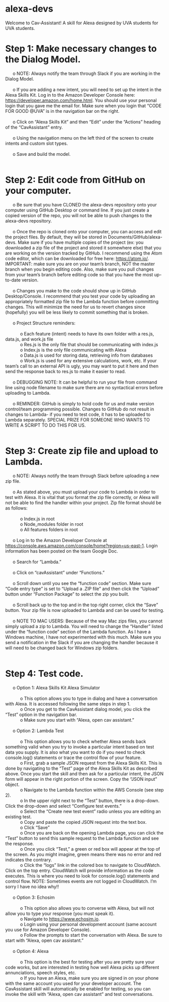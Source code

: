 # alexa-devs


Welcome to Cav-Assistant! A skill for Alexa designed by UVA students for UVA students. 

# Step 1: Make necessary changes to the Dialog Model.
&nbsp;&nbsp;&nbsp;&nbsp;&nbsp;&nbsp;o	NOTE: Always notify the team through Slack if you are working in the Dialog Model. </br></br>
&nbsp;&nbsp;&nbsp;&nbsp;&nbsp;&nbsp;o	If you are adding a new intent, you will need to set up the intent in the Alexa Skills Kit. Log in to the Amazon Developer Console here: https://developer.amazon.com/home.html. You should use your personal login that you gave me the email for. Make sure when you login that “CODE FOR GOOD @UVA” is in the navigation bar on the right. </br></br>
&nbsp;&nbsp;&nbsp;&nbsp;&nbsp;&nbsp;o	Click on “Alexa Skills Kit” and then “Edit” under the “Actions” heading of the “CavAssistant” entry. </br></br>
&nbsp;&nbsp;&nbsp;&nbsp;&nbsp;&nbsp;o	Using the navigation menu on the left third of the screen to create intents and custom slot types. </br></br>
&nbsp;&nbsp;&nbsp;&nbsp;&nbsp;&nbsp;o	Save and build the model. </br></br>
  
# Step 2: Edit code from GitHub on your computer.
  &nbsp;&nbsp;&nbsp;&nbsp;&nbsp;&nbsp;o	Be sure that you have CLONED the alexa-devs repository onto your computer using GitHub Desktop or command line. If you just create a copied version of the repo, you will not be able to push changes to the alexa-devs repository. </br></br>
  &nbsp;&nbsp;&nbsp;&nbsp;&nbsp;&nbsp;o	Once the repo is cloned onto your computer, you can access and edit the project files. By default, they will be stored in Documents/GitHub/alexa-devs. Make sure if you have multiple copies of the project (ex: you downloaded a zip file of the project and stored it somewhere else) that you are working on the version tracked by GitHub. I recommend using the Atom code editor, which can be downloaded for free here: https://atom.io/. IMPORTANT: make sure you are on your team’s branch, NOT the master branch when you begin editing code. Also, make sure you pull changes from your team’s branch before editing code so that you have the most up-to-date version.</br></br>
  &nbsp;&nbsp;&nbsp;&nbsp;&nbsp;&nbsp;o	Changes you make to the code should show up in GitHub Desktop/Console. I recommend that you test your code by uploading an appropriately formatted zip file to the Lambda function before committing changes. This will minimize the need for us to revert changes since (hopefully) you will be less likely to commit something that is broken.</br></br>
  &nbsp;&nbsp;&nbsp;&nbsp;&nbsp;&nbsp;o	Project Structure reminders:</br></br>
  &nbsp;&nbsp;&nbsp;&nbsp;&nbsp;&nbsp;&nbsp;&nbsp;&nbsp;&nbsp;&nbsp;&nbsp;o	Each feature (intent) needs to have its own folder with a res.js, data.js, and work.js file </br>
  &nbsp;&nbsp;&nbsp;&nbsp;&nbsp;&nbsp;&nbsp;&nbsp;&nbsp;&nbsp;&nbsp;&nbsp;o	Res.js is the only file that should be communicating with index.js </br>
  &nbsp;&nbsp;&nbsp;&nbsp;&nbsp;&nbsp;&nbsp;&nbsp;&nbsp;&nbsp;&nbsp;&nbsp;o	Index.js is the only file communicating with Alexa </br>
  &nbsp;&nbsp;&nbsp;&nbsp;&nbsp;&nbsp;&nbsp;&nbsp;&nbsp;&nbsp;&nbsp;&nbsp;o	Data.js is used for storing data, retrieving info from databases </br>
  &nbsp;&nbsp;&nbsp;&nbsp;&nbsp;&nbsp;&nbsp;&nbsp;&nbsp;&nbsp;&nbsp;&nbsp;o	Work.js is used for any extensive calculations, work, etc. If your team’s call to an external API is ugly, you may want to put it here and then send the response back to res.js to make it easier to read. </br></br>
  &nbsp;&nbsp;&nbsp;&nbsp;&nbsp;&nbsp;o	DEBUGGING NOTE: It can be helpful to run your file from command line using node filename to make sure there are no syntactical errors before uploading to Lambda. </br></br>
  &nbsp;&nbsp;&nbsp;&nbsp;&nbsp;&nbsp;o	REMINDER: GitHub is simply to hold code for us and make version control/team programming possible. Changes to GitHub do not result in changes to Lambda- if you need to test code, it has to be uploaded to Lambda separately. SPECIAL PRIZE FOR SOMEONE WHO WANTS TO WRITE A SCRIPT TO DO THIS FOR US. </br></br>
  
# Step 3: Create zip file and upload to Lambda.
  &nbsp;&nbsp;&nbsp;&nbsp;&nbsp;&nbsp;o	NOTE: Always notify the team through Slack before uploading a new zip file.</br></br>
  &nbsp;&nbsp;&nbsp;&nbsp;&nbsp;&nbsp;o	As stated above, you must upload your code to Lambda in order to test with Alexa. It is vital that you format the zip file  correctly, or Alexa will not be able to find the handler within your project. Zip file format should be as follows: </br></br>
  &nbsp;&nbsp;&nbsp;&nbsp;&nbsp;&nbsp;&nbsp;&nbsp;&nbsp;&nbsp;&nbsp;&nbsp;o	Index.js in root </br>
  &nbsp;&nbsp;&nbsp;&nbsp;&nbsp;&nbsp;&nbsp;&nbsp;&nbsp;&nbsp;&nbsp;&nbsp;o	Node_modules folder in root </br>
  &nbsp;&nbsp;&nbsp;&nbsp;&nbsp;&nbsp;&nbsp;&nbsp;&nbsp;&nbsp;&nbsp;&nbsp;o	All features folders in root </br></br>
  &nbsp;&nbsp;&nbsp;&nbsp;&nbsp;&nbsp;o	Log in to the Amazon Developer Console at https://console.aws.amazon.com/console/home?region=us-east-1. Login information has been posted on the team Google Doc. </br></br>
  &nbsp;&nbsp;&nbsp;&nbsp;&nbsp;&nbsp;o	Search for “Lambda.” </br></br>
  &nbsp;&nbsp;&nbsp;&nbsp;&nbsp;&nbsp;o	Click on “cavAssistant” under “Functions.” </br></br>
  &nbsp;&nbsp;&nbsp;&nbsp;&nbsp;&nbsp;o	Scroll down until you see the “function code” section. Make sure “Code entry type” is set to “Upload a .ZIP file” and then click the “Upload” button under “Function Package” to select the zip you built.</br></br>
  &nbsp;&nbsp;&nbsp;&nbsp;&nbsp;&nbsp;o	Scroll back up to the top and in the top right corner, click the “Save” button. Your zip file is now uploaded to Lambda and can be used for testing.</br></br>
  &nbsp;&nbsp;&nbsp;&nbsp;&nbsp;&nbsp;o	NOTE TO MAC USERS: Because of the way Mac zips files, you cannot simply upload a zip to Lambda. You will need to change the “Handler” listed under the “function code” section of the Lambda function. As I have a Windows machine, I have not experimented with this much. Make sure you send a notification in the Slack if you are changing the handler because it will need to be changed back for Windows zip folders. </br></br>
  
# Step 4: Test code.
&nbsp;&nbsp;&nbsp;&nbsp;&nbsp;&nbsp;o	Option 1: Alexa Skills Kit Alexa Simulator</br></br>
&nbsp;&nbsp;&nbsp;&nbsp;&nbsp;&nbsp;&nbsp;&nbsp;&nbsp;&nbsp;&nbsp;&nbsp;o	This option allows you to type in dialog and have a conversation with Alexa. It is accessed following the same steps in step 1. </br>
&nbsp;&nbsp;&nbsp;&nbsp;&nbsp;&nbsp;&nbsp;&nbsp;&nbsp;&nbsp;&nbsp;&nbsp;o	Once you get to the CavAssistant dialog model, you click the “Test” option in the navigation bar.</br>
&nbsp;&nbsp;&nbsp;&nbsp;&nbsp;&nbsp;&nbsp;&nbsp;&nbsp;&nbsp;&nbsp;&nbsp;o	Make sure you start with “Alexa, open cav assistant.”</br></br>
&nbsp;&nbsp;&nbsp;&nbsp;&nbsp;&nbsp;o	Option 2: Lambda Test</br></br>
&nbsp;&nbsp;&nbsp;&nbsp;&nbsp;&nbsp;&nbsp;&nbsp;&nbsp;&nbsp;&nbsp;&nbsp;o	This option allows you to check whether Alexa sends back something valid when you try to invoke a particular intent based on test data you supply. It is also what you want to do if you need to check console.log() statements or trace the control flow of your feature. </br>
&nbsp;&nbsp;&nbsp;&nbsp;&nbsp;&nbsp;&nbsp;&nbsp;&nbsp;&nbsp;&nbsp;&nbsp;o	First, grab a sample JSON request from the Alexa Skills Kit. This is done by navigating to the “Test” page of the Alexa Skills Kit as described above. Once you start the skill and then ask for a particular intent, the JSON form will appear in the right portion of the screen. Copy the “JSON input” object.</br>
&nbsp;&nbsp;&nbsp;&nbsp;&nbsp;&nbsp;&nbsp;&nbsp;&nbsp;&nbsp;&nbsp;&nbsp;o	Navigate to the Lambda function within the AWS Console (see step 2). </br>
&nbsp;&nbsp;&nbsp;&nbsp;&nbsp;&nbsp;&nbsp;&nbsp;&nbsp;&nbsp;&nbsp;&nbsp;o	In the upper right next to the “Test” button, there is a drop-down. Click the drop-down and select “Configure test events.”</br>
&nbsp;&nbsp;&nbsp;&nbsp;&nbsp;&nbsp;&nbsp;&nbsp;&nbsp;&nbsp;&nbsp;&nbsp;o	Select the “Create new test event” radio unless you are editing an existing test.</br>
&nbsp;&nbsp;&nbsp;&nbsp;&nbsp;&nbsp;&nbsp;&nbsp;&nbsp;&nbsp;&nbsp;&nbsp;o	Copy and paste the copied JSON request into the text box.</br>
&nbsp;&nbsp;&nbsp;&nbsp;&nbsp;&nbsp;&nbsp;&nbsp;&nbsp;&nbsp;&nbsp;&nbsp;o	Click “Save” </br>
&nbsp;&nbsp;&nbsp;&nbsp;&nbsp;&nbsp;&nbsp;&nbsp;&nbsp;&nbsp;&nbsp;&nbsp;o	Once you are back on the opening Lambda page, you can click the “Test” button to send this sample request to the Lambda function and see the response. </br>
&nbsp;&nbsp;&nbsp;&nbsp;&nbsp;&nbsp;&nbsp;&nbsp;&nbsp;&nbsp;&nbsp;&nbsp;o	Once you click “Test,” a green or red box will appear at the top of the screen. As you might imagine, green means there was no error and red indicates the contrary. </br>
&nbsp;&nbsp;&nbsp;&nbsp;&nbsp;&nbsp;&nbsp;&nbsp;&nbsp;&nbsp;&nbsp;&nbsp;o	Click the “logs” link in the colored box to navigate to CloudWatch. Click on the top entry. CloudWatch will provide information as the code executes. This is where you need to look for console.log() statements and control flow. NOTE: Sometimes events are not logged in CloudWatch. I’m sorry I have no idea why!! </br></br> 
&nbsp;&nbsp;&nbsp;&nbsp;&nbsp;&nbsp;o	Option 3: Echosim </br></br>
&nbsp;&nbsp;&nbsp;&nbsp;&nbsp;&nbsp;&nbsp;&nbsp;&nbsp;&nbsp;&nbsp;&nbsp;o	This option also allows you to converse with Alexa, but will not allow you to type your response (you must speak it). </br>
&nbsp;&nbsp;&nbsp;&nbsp;&nbsp;&nbsp;&nbsp;&nbsp;&nbsp;&nbsp;&nbsp;&nbsp;o	Navigate to https://www.echosim.io. </br>
&nbsp;&nbsp;&nbsp;&nbsp;&nbsp;&nbsp;&nbsp;&nbsp;&nbsp;&nbsp;&nbsp;&nbsp;o	Login using your personal development account (same account you use for Amazon Developer Console).</br>
&nbsp;&nbsp;&nbsp;&nbsp;&nbsp;&nbsp;&nbsp;&nbsp;&nbsp;&nbsp;&nbsp;&nbsp;o	Follow the prompts to start the conversation with Alexa. Be sure to start with “Alexa, open cav assistant.” </br></br>
&nbsp;&nbsp;&nbsp;&nbsp;&nbsp;&nbsp;o	Option 4: Alexa </br></br>
&nbsp;&nbsp;&nbsp;&nbsp;&nbsp;&nbsp;&nbsp;&nbsp;&nbsp;&nbsp;&nbsp;&nbsp;o	This option is the best for testing after you are pretty sure your code works, but are interested in testing how well Alexa picks up different annunciations, speech styles, etc. </br>
&nbsp;&nbsp;&nbsp;&nbsp;&nbsp;&nbsp;&nbsp;&nbsp;&nbsp;&nbsp;&nbsp;&nbsp;o	If you have an Alexa, make sure you are signed in on your phone with the same account you used for your developer account. The CavAssistant skill will automatically be enabled for testing, so you can invoke the skill with “Alexa, open cav assistant” and test conversations. </br>

